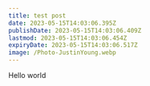 ```yaml
---
title: test post
date: 2023-05-15T14:03:06.395Z
publishDate: 2023-05-15T14:03:06.409Z
lastmod: 2023-05-15T14:03:06.454Z
expiryDate: 2023-05-15T14:03:06.517Z
image: /Photo-JustinYoung.webp
---
```

Hello world
